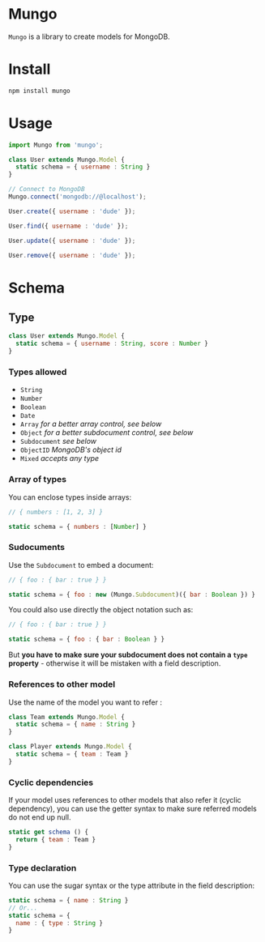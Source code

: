 Mungo
===

`Mungo` is a library to create models for MongoDB.

# Install

```bash
npm install mungo
```

# Usage

```js
import Mungo from 'mungo';

class User extends Mungo.Model {
  static schema = { username : String }
}

// Connect to MongoDB
Mungo.connect('mongodb://@localhost');

User.create({ username : 'dude' });

User.find({ username : 'dude' });

User.update({ username : 'dude' });

User.remove({ username : 'dude' });
```

# Schema

## Type

```js
class User extends Mungo.Model {
  static schema = { username : String, score : Number }
}
```

### Types allowed

- `String`
- `Number`
- `Boolean`
- `Date`
- `Array` *for a better array control, see below*
- `Object` *for a better subdocument control, see below*
- `Subdocument` *see below*
- `ObjectID` *MongoDB's object id*
- `Mixed` *accepts any type*

### Array of types

You can enclose types inside arrays:

```js
// { numbers : [1, 2, 3] }

static schema = { numbers : [Number] }
```

### Sudocuments

Use the `Subdocument` to embed a document:

```js
// { foo : { bar : true } }

static schema = { foo : new (Mungo.Subdocument)({ bar : Boolean }) }
```

You could also use directly the object notation such as:

```js
// { foo : { bar : true } }

static schema = { foo : { bar : Boolean } }
```

But **you have to make sure your subdocument does not contain a `type` property** - otherwise it will be mistaken with a field description.

### References to other model

Use the name of the model you want to refer :

```js
class Team extends Mungo.Model {
  static schema = { name : String }
}

class Player extends Mungo.Model {
  static schema = { team : Team }
}
```

### Cyclic dependencies

If your model uses references to other models that also refer it (cyclic dependency), you can use the getter syntax to make sure referred models do not end up null.

```js
static get schema () {
  return { team : Team }
}
```

### Type declaration

You can use the sugar syntax or the type attribute in the field description:

```js
static schema = { name : String }
// Or...
static schema = {
  name : { type : String }
}
```
